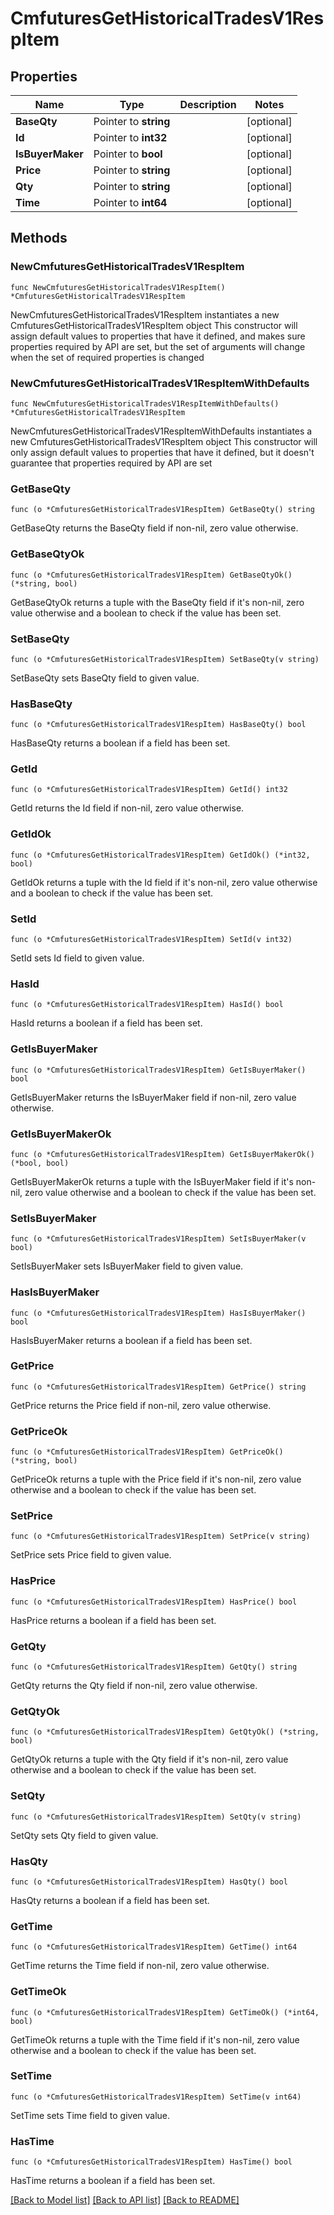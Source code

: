 # CmfuturesGetHistoricalTradesV1RespItem

## Properties

Name | Type | Description | Notes
------------ | ------------- | ------------- | -------------
**BaseQty** | Pointer to **string** |  | [optional] 
**Id** | Pointer to **int32** |  | [optional] 
**IsBuyerMaker** | Pointer to **bool** |  | [optional] 
**Price** | Pointer to **string** |  | [optional] 
**Qty** | Pointer to **string** |  | [optional] 
**Time** | Pointer to **int64** |  | [optional] 

## Methods

### NewCmfuturesGetHistoricalTradesV1RespItem

`func NewCmfuturesGetHistoricalTradesV1RespItem() *CmfuturesGetHistoricalTradesV1RespItem`

NewCmfuturesGetHistoricalTradesV1RespItem instantiates a new CmfuturesGetHistoricalTradesV1RespItem object
This constructor will assign default values to properties that have it defined,
and makes sure properties required by API are set, but the set of arguments
will change when the set of required properties is changed

### NewCmfuturesGetHistoricalTradesV1RespItemWithDefaults

`func NewCmfuturesGetHistoricalTradesV1RespItemWithDefaults() *CmfuturesGetHistoricalTradesV1RespItem`

NewCmfuturesGetHistoricalTradesV1RespItemWithDefaults instantiates a new CmfuturesGetHistoricalTradesV1RespItem object
This constructor will only assign default values to properties that have it defined,
but it doesn't guarantee that properties required by API are set

### GetBaseQty

`func (o *CmfuturesGetHistoricalTradesV1RespItem) GetBaseQty() string`

GetBaseQty returns the BaseQty field if non-nil, zero value otherwise.

### GetBaseQtyOk

`func (o *CmfuturesGetHistoricalTradesV1RespItem) GetBaseQtyOk() (*string, bool)`

GetBaseQtyOk returns a tuple with the BaseQty field if it's non-nil, zero value otherwise
and a boolean to check if the value has been set.

### SetBaseQty

`func (o *CmfuturesGetHistoricalTradesV1RespItem) SetBaseQty(v string)`

SetBaseQty sets BaseQty field to given value.

### HasBaseQty

`func (o *CmfuturesGetHistoricalTradesV1RespItem) HasBaseQty() bool`

HasBaseQty returns a boolean if a field has been set.

### GetId

`func (o *CmfuturesGetHistoricalTradesV1RespItem) GetId() int32`

GetId returns the Id field if non-nil, zero value otherwise.

### GetIdOk

`func (o *CmfuturesGetHistoricalTradesV1RespItem) GetIdOk() (*int32, bool)`

GetIdOk returns a tuple with the Id field if it's non-nil, zero value otherwise
and a boolean to check if the value has been set.

### SetId

`func (o *CmfuturesGetHistoricalTradesV1RespItem) SetId(v int32)`

SetId sets Id field to given value.

### HasId

`func (o *CmfuturesGetHistoricalTradesV1RespItem) HasId() bool`

HasId returns a boolean if a field has been set.

### GetIsBuyerMaker

`func (o *CmfuturesGetHistoricalTradesV1RespItem) GetIsBuyerMaker() bool`

GetIsBuyerMaker returns the IsBuyerMaker field if non-nil, zero value otherwise.

### GetIsBuyerMakerOk

`func (o *CmfuturesGetHistoricalTradesV1RespItem) GetIsBuyerMakerOk() (*bool, bool)`

GetIsBuyerMakerOk returns a tuple with the IsBuyerMaker field if it's non-nil, zero value otherwise
and a boolean to check if the value has been set.

### SetIsBuyerMaker

`func (o *CmfuturesGetHistoricalTradesV1RespItem) SetIsBuyerMaker(v bool)`

SetIsBuyerMaker sets IsBuyerMaker field to given value.

### HasIsBuyerMaker

`func (o *CmfuturesGetHistoricalTradesV1RespItem) HasIsBuyerMaker() bool`

HasIsBuyerMaker returns a boolean if a field has been set.

### GetPrice

`func (o *CmfuturesGetHistoricalTradesV1RespItem) GetPrice() string`

GetPrice returns the Price field if non-nil, zero value otherwise.

### GetPriceOk

`func (o *CmfuturesGetHistoricalTradesV1RespItem) GetPriceOk() (*string, bool)`

GetPriceOk returns a tuple with the Price field if it's non-nil, zero value otherwise
and a boolean to check if the value has been set.

### SetPrice

`func (o *CmfuturesGetHistoricalTradesV1RespItem) SetPrice(v string)`

SetPrice sets Price field to given value.

### HasPrice

`func (o *CmfuturesGetHistoricalTradesV1RespItem) HasPrice() bool`

HasPrice returns a boolean if a field has been set.

### GetQty

`func (o *CmfuturesGetHistoricalTradesV1RespItem) GetQty() string`

GetQty returns the Qty field if non-nil, zero value otherwise.

### GetQtyOk

`func (o *CmfuturesGetHistoricalTradesV1RespItem) GetQtyOk() (*string, bool)`

GetQtyOk returns a tuple with the Qty field if it's non-nil, zero value otherwise
and a boolean to check if the value has been set.

### SetQty

`func (o *CmfuturesGetHistoricalTradesV1RespItem) SetQty(v string)`

SetQty sets Qty field to given value.

### HasQty

`func (o *CmfuturesGetHistoricalTradesV1RespItem) HasQty() bool`

HasQty returns a boolean if a field has been set.

### GetTime

`func (o *CmfuturesGetHistoricalTradesV1RespItem) GetTime() int64`

GetTime returns the Time field if non-nil, zero value otherwise.

### GetTimeOk

`func (o *CmfuturesGetHistoricalTradesV1RespItem) GetTimeOk() (*int64, bool)`

GetTimeOk returns a tuple with the Time field if it's non-nil, zero value otherwise
and a boolean to check if the value has been set.

### SetTime

`func (o *CmfuturesGetHistoricalTradesV1RespItem) SetTime(v int64)`

SetTime sets Time field to given value.

### HasTime

`func (o *CmfuturesGetHistoricalTradesV1RespItem) HasTime() bool`

HasTime returns a boolean if a field has been set.


[[Back to Model list]](../README.md#documentation-for-models) [[Back to API list]](../README.md#documentation-for-api-endpoints) [[Back to README]](../README.md)


